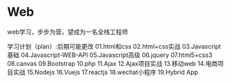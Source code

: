 # Web
web学习，步步为营，望成为一名全栈工程师

学习计划（plan）:后期可能更改
01.html和css
02.html+css实战
03.Javascript基础
04.Javascript-WEB-API
05.Javascript高级
06.jquery
07.html5+css3
08.canvas
09.Bootstrap
10.php
11.Ajax
12.Ajax项目实战
13.移动web
14.电商项目实战
15.Nodejs
16.Vuejs
17.reactjs
18.wechat小程序
19.Hybrid App
